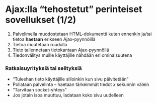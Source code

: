 # Ajax:lla “tehostetut” perinteiset sovellukset \(1/2\)

1. Palvelimella muodostetaan HTML-dokumentti kuten ennenkin ja/tai tietoa **haetaan** erikseen Ajax-pyynnöillä
2. Tietoa muutetaan ruudulla
3. Tieto tallennetaan tietokantaan Ajax-pyynnöllä
4. Tiedonvälitys muille käyttäjille nähdään eri ominaisuutena

### Ratkaisuyrityksiä tai selityksiä

* “Tuleehan tieto käyttäjille silloinkin kun sivu päivitetään”
* Pollataan palvelinta – haetaan tärkeimmät tiedot _x_ sekunnin välein
* “Tarvitaan socket-yhteys”
* Jos jotain isoa muuttuu, ladataan koko sivu uudelleen

